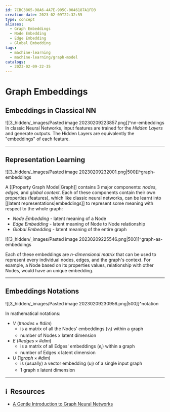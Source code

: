```yaml
---
id: 7CBC3865-98A6-4A7E-905C-0046187A1FD3
creation-date: 2023-02-09T22:32:55
type: concept
aliases:
  - Graph Embeddings
  - Node Embedding
  - Edge Embedding
  - Global Embedding
tags:
  - machine-learning
  - machine-learning/graph-model
catalogs:
  - 2023-02-09-22-35
---
```


# Graph Embeddings 

## Embeddings in Classical NN

![[3_hidden/_images/Pasted image 20230209223857.png]]^nn-embeddings
In classic Neural Networks, input features are trained for the *Hidden Layers* and generate outputs. The Hidden Layers are equivalently the "embeddings" of each feature. 


---
## Representation Learning

![[3_hidden/_images/Pasted image 20230209232001.png|500]]^graph-embeddings

A [[Property Graph Model|Graph]] contains 3 major components: *nodes*, *edges*, and *global context*. Each of these components contain their own properties (features), which like classic neural networks, can be learnt into [[latent representations|embeddings]] to represent some meaning with respect to the whole graph: 

- *Node Embedding* - latent meaning of a Node
- *Edge Embedding* - latent meaning of Node to Node relationship
- *Global Embedding* - latent meaning of the entire graph

![[3_hidden/_images/Pasted image 20230209225546.png|500]]^graph-as-embeddings

Each of these embeddings are *n-dimensional matrix* that can be used to represent every individual nodes, edges, and the graph's context. For example, a Node based on its properties values, relationship with other Nodes, would have an unique embedding. 

---
## Embeddings Notations


![[3_hidden/_images/Pasted image 20230209230956.png|500]]^notation

In mathematical notations: 
- $V$ ($\#nodes \times \#dim$) 
	- is a matrix of all the Nodes' embeddings ($v_i$) within a graph 
	- number of Nodes x latent dimension
- $E$ ($\#edges \times \#dim$)
	- is a matrix of all Edges' embeddings ($e_i$) within a graph
	- number of Edges x latent dimension
- $U$ ($1 graph \times \#dim$)
	- is (usually) a vector embedding ($u_i$) of a single input graph
	- 1 graph x latent dimension

---
## ℹ️  Resources
- [A Gentle Introduction to Graph Neural Networks](https://distill.pub/2021/gnn-intro/)